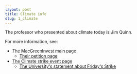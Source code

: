 ```yaml
---
layout: post
title: Climate info
slug: 1_climate
---
```


The professor who presented about climate today is Jim Quinn.

For more information, see:

* [The MacGreenInvest main page](http://macgreeninvest.wordpress.com)
	* [Their petition page](http://bit.ly/2kIpMNF)
* [The Climate strike event page](https://www.facebook.com/events/576662486203456/)
	* [The University's statement about Friday's Strike](https://dailynews.mcmaster.ca/articles/supporting-global-understanding-and-action-on-climate-change/)



